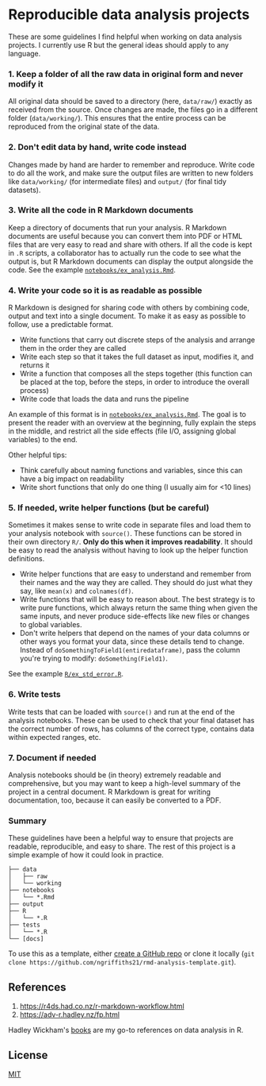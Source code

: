 # Reproducible data analysis projects

These are some guidelines I find helpful when working on data analysis projects. I currently use R but the general ideas should apply to any language.

### 1. Keep a folder of all the raw data in original form and never modify it

All original data should be saved to a directory (here, `data/raw/`) exactly as received from the source. Once changes are made, the files go in a different folder (`data/working/`). This ensures that the entire process can be reproduced from the original state of the data.

### 2. Don't edit data by hand, write code instead

Changes made by hand are harder to remember and reproduce. Write code to do all the work, and make sure the output files are written to new folders like `data/working/` (for intermediate files) and `output/` (for final tidy datasets).

### 3. Write all the code in R Markdown documents

Keep a directory of documents that run your analysis. R Markdown documents are useful because you can convert them into PDF or HTML files that are very easy to read and share with others. If all the code is kept in `.R` scripts, a collaborator has to actually run the code to see what the output is, but R Markdown documents can display the output alongside the code. See the example [`notebooks/ex_analysis.Rmd`][1].

[1]: notebooks/ex_analysis.md

### 4. Write your code so it is as readable as possible

R Markdown is designed for sharing code with others by combining code, output and text into a single document. To make it as easy as possible to follow, use a predictable format.

- Write functions that carry out discrete steps of the analysis and arrange them in the order they are called
- Write each step so that it takes the full dataset as input, modifies it, and returns it
- Write a function that composes all the steps together (this function can be placed at the top, before the steps, in order to introduce the overall process)
- Write code that loads the data and runs the pipeline

An example of this format is in [`notebooks/ex_analysis.Rmd`][1]. The goal is to present the reader with an overview at the beginning, fully explain the steps in the middle, and restrict all the side effects (file I/O, assigning global variables) to the end.

Other helpful tips:

- Think carefully about naming functions and variables, since this can have a big impact on readability
- Write short functions that only do one thing (I usually aim for <10 lines)

### 5. If needed, write helper functions (but be careful)

Sometimes it makes sense to write code in separate files and load them to your analysis notebook with `source()`. These functions can be stored in their own directory `R/`. **Only do this when it improves readability**. It should be easy to read the analysis without having to look up the helper function definitions.

- Write helper functions that are easy to understand and remember from their names and the way they are called. They should do just what they say, like `mean(x)` and `colnames(df)`.
- Write functions that will be easy to reason about. The best strategy is to write pure functions, which always return the same thing when given the same inputs, and never produce side-effects like new files or changes to global variables.
- Don't write helpers that depend on the names of your data columns or other ways you format your data, since these details tend to change. Instead of `doSomethingToField1(entiredataframe)`, pass the column you're trying to modify: `doSomething(Field1)`.

See the example [`R/ex_std_error.R`](R/ex_std_error.R).

### 6. Write tests

Write tests that can be loaded with `source()` and run at the end of the analysis notebooks. These can be used to check that your final dataset has the correct number of rows, has columns of the correct type, contains data within expected ranges, etc.

### 7. Document if needed

Analysis notebooks should be (in theory) extremely readable and comprehensive, but you may want to keep a high-level summary of the project in a central document. R Markdown is great for writing documentation, too, because it can easily be converted to a PDF.

### Summary

These guidelines have been a helpful way to ensure that projects are readable, reproducible, and easy to share. The rest of this project is a simple example of how it could look in practice.

```
├── data
│   ├── raw
│   └── working
├── notebooks
│   └── *.Rmd
├── output
├── R
│   └── *.R
├── tests
│   └── *.R
└── [docs]
```

To use this as a template, either [create a GitHub repo](https://github.com/ngriffiths21/rmd-analysis-template/generate) or clone it locally (`git clone https://github.com/ngriffiths21/rmd-analysis-template.git`).

## References

1. https://r4ds.had.co.nz/r-markdown-workflow.html
2. https://adv-r.hadley.nz/fp.html

Hadley Wickham's [books](http://hadley.nz/#teaching) are my go-to references on data analysis in R.

## License

[MIT](https://choosealicense.com/licenses/mit/)
